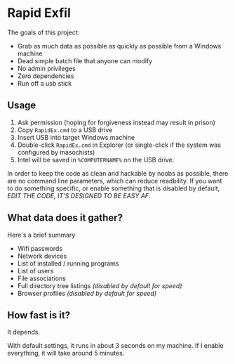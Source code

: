 # Rapid Exfil
The goals of this project:
- Grab as much data as possible as quickly as possible from a Windows machine
- Dead simple batch file that anyone can modify
- No admin privileges
- Zero dependencies
- Run off a usb stick

## Usage
1. Ask permission (hoping for forgiveness instead may result in prison)
2. Copy `RapidEx.cmd` to a USB drive
3. Insert USB into target Windows machine
4. Double-click `RapidEx.cmd` in Explorer (or single-click if the system was configured by masochists)
5. Intel will be saved in `%COMPUTERNAME%` on the USB drive.

In order to keep the code as clean and hackable by noobs as possible, there are no command line parameters, which can reduce readbility.
If you want to do something specific, or enable something that is disabled by default, *EDIT THE CODE, IT'S DESIGNED TO BE EASY AF*.

## What data does it gather?
Here's a brief summary
- Wifi passwords
- Network devices
- List of installed / running programs
- List of users
- File associations
- Full directory tree listings *(disabled by default for speed)*
- Browser profiles *(disabled by default for speed)*

## How fast is it?
It depends.

With default settings, it runs in about 3 seconds on my machine. If I enable everything, it will take around 5 minutes.
